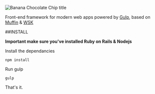 

![Banana Chocolate Chip title](http://richbray.me/bcc/github-img.png)


Front-end framework for modern web apps powered by [Gulp](http://gulpjs.com/), based on [Muffin](http://richbray.me/muffin/) & [WSK](https://developers.google.com/web/starter-kit/)

##INSTALL

**Important make sure you've installed Ruby on Rails & Nodejs**

Install the dependancies

```
npm install
```


Run gulp

```
gulp
```

That's it.


